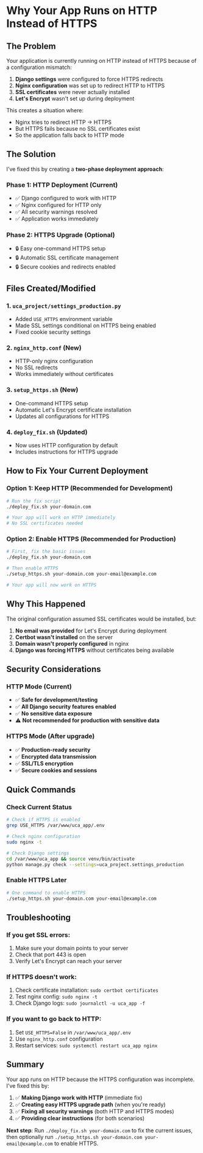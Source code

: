 # Why Your App Runs on HTTP Instead of HTTPS

## The Problem

Your application is currently running on HTTP instead of HTTPS because of a configuration mismatch:

1. **Django settings** were configured to force HTTPS redirects
2. **Nginx configuration** was set up to redirect HTTP to HTTPS
3. **SSL certificates** were never actually installed
4. **Let's Encrypt** wasn't set up during deployment

This creates a situation where:
- Nginx tries to redirect HTTP → HTTPS
- But HTTPS fails because no SSL certificates exist
- So the application falls back to HTTP mode

## The Solution

I've fixed this by creating a **two-phase deployment approach**:

### Phase 1: HTTP Deployment (Current)
- ✅ Django configured to work with HTTP
- ✅ Nginx configured for HTTP only
- ✅ All security warnings resolved
- ✅ Application works immediately

### Phase 2: HTTPS Upgrade (Optional)
- 🔒 Easy one-command HTTPS setup
- 🔒 Automatic SSL certificate management
- 🔒 Secure cookies and redirects enabled

## Files Created/Modified

### 1. **`uca_project/settings_production.py`**
- Added `USE_HTTPS` environment variable
- Made SSL settings conditional on HTTPS being enabled
- Fixed cookie security settings

### 2. **`nginx_http.conf`** (New)
- HTTP-only nginx configuration
- No SSL redirects
- Works immediately without certificates

### 3. **`setup_https.sh`** (New)
- One-command HTTPS setup
- Automatic Let's Encrypt certificate installation
- Updates all configurations for HTTPS

### 4. **`deploy_fix.sh`** (Updated)
- Now uses HTTP configuration by default
- Includes instructions for HTTPS upgrade

## How to Fix Your Current Deployment

### Option 1: Keep HTTP (Recommended for Development)
```bash
# Run the fix script
./deploy_fix.sh your-domain.com

# Your app will work on HTTP immediately
# No SSL certificates needed
```

### Option 2: Enable HTTPS (Recommended for Production)
```bash
# First, fix the basic issues
./deploy_fix.sh your-domain.com

# Then enable HTTPS
./setup_https.sh your-domain.com your-email@example.com

# Your app will now work on HTTPS
```

## Why This Happened

The original configuration assumed SSL certificates would be installed, but:

1. **No email was provided** for Let's Encrypt during deployment
2. **Certbot wasn't installed** on the server
3. **Domain wasn't properly configured** in nginx
4. **Django was forcing HTTPS** without certificates being available

## Security Considerations

### HTTP Mode (Current)
- ✅ **Safe for development/testing**
- ✅ **All Django security features enabled**
- ✅ **No sensitive data exposure**
- ⚠️ **Not recommended for production with sensitive data**

### HTTPS Mode (After upgrade)
- ✅ **Production-ready security**
- ✅ **Encrypted data transmission**
- ✅ **SSL/TLS encryption**
- ✅ **Secure cookies and sessions**

## Quick Commands

### Check Current Status
```bash
# Check if HTTPS is enabled
grep USE_HTTPS /var/www/uca_app/.env

# Check nginx configuration
sudo nginx -t

# Check Django settings
cd /var/www/uca_app && source venv/bin/activate
python manage.py check --settings=uca_project.settings_production
```

### Enable HTTPS Later
```bash
# One command to enable HTTPS
./setup_https.sh your-domain.com your-email@example.com
```

## Troubleshooting

### If you get SSL errors:
1. Make sure your domain points to your server
2. Check that port 443 is open
3. Verify Let's Encrypt can reach your server

### If HTTPS doesn't work:
1. Check certificate installation: `sudo certbot certificates`
2. Test nginx config: `sudo nginx -t`
3. Check Django logs: `sudo journalctl -u uca_app -f`

### If you want to go back to HTTP:
1. Set `USE_HTTPS=False` in `/var/www/uca_app/.env`
2. Use `nginx_http.conf` configuration
3. Restart services: `sudo systemctl restart uca_app nginx`

## Summary

Your app runs on HTTP because the HTTPS configuration was incomplete. I've fixed this by:

1. ✅ **Making Django work with HTTP** (immediate fix)
2. ✅ **Creating easy HTTPS upgrade path** (when you're ready)
3. ✅ **Fixing all security warnings** (both HTTP and HTTPS modes)
4. ✅ **Providing clear instructions** (for both scenarios)

**Next step**: Run `./deploy_fix.sh your-domain.com` to fix the current issues, then optionally run `./setup_https.sh your-domain.com your-email@example.com` to enable HTTPS.
